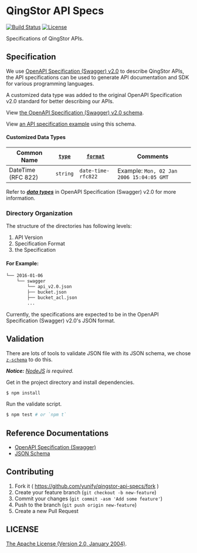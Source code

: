 # QingStor API Specs

[![Build Status](https://travis-ci.org/yunify/qingstor-api-specs.svg?branch=master)](https://travis-ci.org/yunify/qingstor-api-specs)
[![License](http://img.shields.io/badge/license-apache%20v2-blue.svg)](https://github.com/yunify/qingstor-api-specs/blob/master/LICENSE)

Specifications of QingStor APIs.

## Specification

We use [OpenAPI Specification (Swagger) v2.0](http://swagger.io) to describe QingStor APIs, the API specifications can be used to generate API documentation and SDK for various programming languages.

A customized data type was added to the original OpenAPI Specification v2.0 standard for better describing our APIs.

View [the OpenAPI Specification (Swagger) v2.0 schema](./api_spec_schema_swagger_v2.0.json).

View [an API specification example](./api_spec_example_swagger_v2.0.json) using this schema.

#### Customized Data Types

| Common Name | [`type`](https://github.com/OAI/OpenAPI-Specification/blob/master/versions/2.0.md#dataTypeType) | [`format`](https://github.com/OAI/OpenAPI-Specification/blob/master/versions/2.0.md#dataTypeFormat) | Comments |
|--------------------|----------|--------------------|--------------------------------------------|
| DateTime (RFC 822) | `string` | `date-time-rfc822` | Example: `Mon, 02 Jan 2006 15:04:05 GMT` |

Refer to [___data types___](https://github.com/OAI/OpenAPI-Specification/blob/master/versions/2.0.md#data-types) in OpenAPI Specification (Swagger) v2.0 for more information.

### Directory Organization

The structure of the directories has following levels:

1. API Version
2. Specification Format
3. the Specification

#### For Example:

``` bash
└── 2016-01-06
    └── swagger
        └── api_v2.0.json
        ├── bucket.json
        ├── bucket_acl.json
        ...
```

Currently, the specifications are expected to be in the OpenAPI Specification (Swagger) v2.0's JSON format.

## Validation

There are lots of tools to validate JSON file with its JSON schema, we chose [`z-schema`](https://github.com/zaggino/z-schema) to do this.

___Notice:___ _[NodeJS](https://nodejs.org/en/) is required._

Get in the project directory and install dependencies.

``` bash
$ npm install
```

Run the validate script.

``` bash
$ npm test # or `npm t`
```

## Reference Documentations

- [OpenAPI Specification (Swagger)](http://swagger.io)
- [JSON Schema](http://json-schema.org)

## Contributing

1. Fork it ( https://github.com/yunify/qingstor-api-specs/fork )
2. Create your feature branch (`git checkout -b new-feature`)
3. Commit your changes (`git commit -asm 'Add some feature'`)
4. Push to the branch (`git push origin new-feature`)
5. Create a new Pull Request

## LICENSE

[The Apache License (Version 2.0, January 2004)](http://www.apache.org/licenses/LICENSE-2.0.html).
